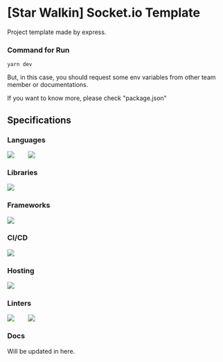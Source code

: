 # [Star Walkin] Socket.io Template

Project template made by express.

### Command for Run

```
yarn dev
```

But, in this case, you should request some env variables from other team member or documentations.

If you want to know more, please check "package.json"

## Specifications

### Languages

<div style="display: flex; gap: 2rem;">
  <img src="https://img.shields.io/badge/JavaScript-323330?style=for-the-badge&logo=javascript&logoColor=F7DF1E" />
  <img src="https://img.shields.io/badge/TypeScript-007ACC?style=for-the-badge&logo=typescript&logoColor=white" />
</div>

### Libraries

<div style="display: flex; gap: 2rem;">
  <img src="https://img.shields.io/badge/Socket.io-black?style=for-the-badge&logo=socket.io&badgeColor=010101" />
</div>

### Frameworks

<div style="display: flex; gap: 2rem;">
  <img src="https://img.shields.io/badge/express.js-%23404d59.svg?style=for-the-badge&logo=express&logoColor=%2361DAFB" />
</div>

### CI/CD

<div style="display: flex; gap: 2rem;">
  <img src="https://img.shields.io/badge/shell_script-%23121011.svg?style=for-the-badge&logo=gnu-bash&logoColor=white" />
</div>

### Hosting

<div style="display: flex; gap: 2rem;">
  <img src="https://img.shields.io/badge/Amazon_AWS-FF9900?style=for-the-badge&logo=amazonaws&logoColor=white" />
</div>

### Linters

<div style="display: flex; gap: 2rem;">
  <img src="https://img.shields.io/badge/eslint-3A33D1?style=for-the-badge&logo=eslint&logoColor=white" />
  <img src="https://img.shields.io/badge/prettier-1A2C34?style=for-the-badge&logo=prettier&logoColor=F7BA3E" />
</div>

### Docs

<div style="display: flex; gap: 1rem;">
Will be updated in here.
</div>
